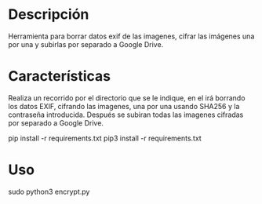 # Descripción

Herramienta para borrar datos exif de las imagenes, cifrar las imágenes una por una y subirlas por separado a Google Drive.

# Características

Realiza un recorrido por el directorio que se le indique, en el irá borrando los datos EXIF, cifrando las imagenes, una por una usando SHA256 y la contraseña introducida. Después se subiran todas las imagenes cifradas por separado a Google Drive.

pip install -r requirements.txt
pip3 install -r requirements.txt

# Uso
sudo python3 encrypt.py
